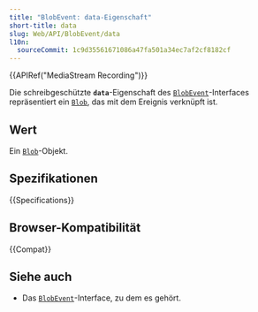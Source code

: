```yaml
---
title: "BlobEvent: data-Eigenschaft"
short-title: data
slug: Web/API/BlobEvent/data
l10n:
  sourceCommit: 1c9d35561671086a47fa501a34ec7af2cf8182cf
---
```


{{APIRef("MediaStream Recording")}}

Die schreibgeschützte **`data`**-Eigenschaft des [`BlobEvent`](/de/docs/Web/API/BlobEvent)-Interfaces repräsentiert ein [`Blob`](/de/docs/Web/API/Blob), das mit dem Ereignis verknüpft ist.

## Wert

Ein [`Blob`](/de/docs/Web/API/Blob)-Objekt.

## Spezifikationen

{{Specifications}}

## Browser-Kompatibilität

{{Compat}}

## Siehe auch

- Das [`BlobEvent`](/de/docs/Web/API/BlobEvent)-Interface, zu dem es gehört.
